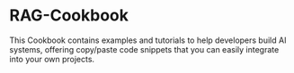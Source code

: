 # RAG-Cookbook
This Cookbook contains examples and tutorials to help developers build AI systems, offering copy/paste code snippets that you can easily integrate into your own projects.
